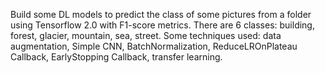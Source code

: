 Build some DL models to predict the class of some pictures from a folder using Tensorflow 2.0 with F1-score metrics. There are 6 classes: building, forest, glacier, mountain, sea, street. Some techniques used: data augmentation, Simple CNN, BatchNormalization, ReduceLROnPlateau Callback, EarlyStopping Callback, transfer learning.
